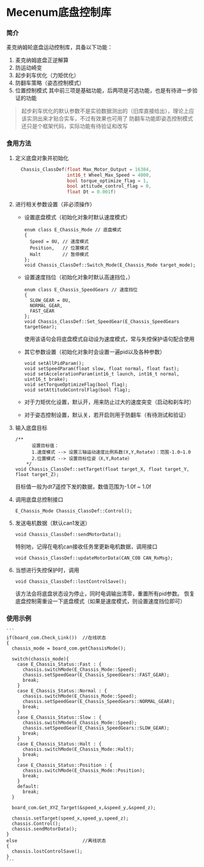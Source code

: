 # Mecenum底盘控制库

### 简介
麦克纳姆轮底盘运动控制库，具备以下功能：
1. 麦克纳姆底盘正逆解算
2. 防运动崎变
3. 起步刹车优化（力矩优化）
4. 防翻车策略（姿态控制模式）
5. 位置控制模式
其中前三项是基础功能，后两项是可选功能，也是有待进一步验证的功能

> 起步刹车优化的默认参数不是实验数据测出的（旧库直接给出），理论上应该实测出来才贴合实车，不过有效果也可用了
> 防翻车功能即姿态控制模式还只是个框架代码，实际功能有待验证和改写


### 食用方法

1. 定义底盘对象并初始化

   ```C++
     Chassis_ClassDef(float Max_Motor_Output = 16384,                  // 电机最大输出，默认c620最大输出
                      int16_t Wheel_Max_Speed = 4000,                  // 麦轮最大转速
                      bool torque_optimize_flag = 1,                   // 是否开启力矩优化，默认开
                      bool attitude_control_flag = 0,                  // 是否开启姿态控制，默认关
                      float Dt = 0.001f)                               // 步长，默认1ms
   ```

2. 进行相关参数设置（非必须操作）

   * 设置底盘模式（初始化对象时默认速度模式）

     ```
     enum class E_Chassis_Mode // 底盘模式
     {
       Speed = 0U, // 速度模式
       Position,   // 位置模式
       Halt        // 暂停模式
     };
     void Chassis_ClassDef::Switch_Mode(E_Chassis_Mode target_mode);
     ```

   * 设置速度挡位（初始化对象时默认高速挡位，）

     ```
     enum class E_Chassis_SpeedGears // 速度挡位
     {
       SLOW_GEAR = 0U,
       NORMAL_GEAR,
       FAST_GEAR
     };
     void Chassis_ClassDef::Set_SpeedGear(E_Chassis_SpeedGears targetGear);
     ```
     使用该语句会将底盘模式自动设为速度模式，常与失控保护语句配合使用

   * 其它参数设置（初始化对象时会设置一遍pid以及各种参数）

     ```
     void setAllPidParam();
     void setSpeedParam(float slow, float normal, float fast);
     void setAccelerationParam(int16_t launch, int16_t normal, uint16_t brake);
     void setTorqueOptimizeFlag(bool flag);
     void setAttitudeControlFlag(bool flag);
     ```
   * 对于力矩优化设置，默认开，用来防止过大的速度突变（启动和刹车时）
   * 对于姿态控制设置，默认关，若开启则用于防翻车（有待测试和验证） 

 3. 输入底盘目标

    ```
    /**
          设置目标值：
          1.速度模式 --> 设置三轴运动速度比例系数(X,Y,Rotate)：范围-1.0~1.0
          2.位置模式 --> 设置目标位姿（X,Y,Rotate）
        */
    void Chassis_ClassDef::setTarget(float target_X, float target_Y, float target_Z);
    ```

    目标值一般为dt7遥控下发的数据，数值范围为-1.0f ~ 1.0f

 4. 调用底盘总控制接口

    ```
    E_Chassis_Mode Chassis_ClassDef::Control();
    ```

 5. 发送电机数据（默认can1发送）

    ```
    void Chassis_ClassDef::sendMotorData();
    ```

    特别地，记得在电机can接收任务里更新电机数据，调用接口

    ```
    void Chassis_ClassDef::updateMotorData(CAN_COB CAN_RxMsg);
    ```

 6. 当想进行失控保护时，调用

    ```
    void Chassis_ClassDef::lostControlSave();
    ```

    该方法会将底盘状态设为停止，同时电调输出清零，重置所有pid参数。
    恢复底盘控制需重设一下底盘模式（如果是速度模式，则设置速度挡位即可）


### 使用示例
    ```
    if(board_com.Check_Link())	//在线状态
    {
      chassis_mode = board_com.getChassisMode();

      switch(chassis_mode){
        case E_Chassis_Status::Fast : {
          chassis.switchMode(E_Chassis_Mode::Speed); 
          chassis.setSpeedGear(E_Chassis_SpeedGears::FAST_GEAR);
          break;
        }
        case E_Chassis_Status::Normal : {
          chassis.switchMode(E_Chassis_Mode::Speed); 
          chassis.setSpeedGear(E_Chassis_SpeedGears::NORMAL_GEAR);
          break;
        }
        case E_Chassis_Status::Slow : {
          chassis.switchMode(E_Chassis_Mode::Speed); 
          chassis.setSpeedGear(E_Chassis_SpeedGears::SLOW_GEAR);
          break;
        }
        case E_Chassis_Status::Halt : {
          chassis.switchMode(E_Chassis_Mode::Halt); 
          break;
        }
        case E_Chassis_Status::Position : {
          chassis.switchMode(E_Chassis_Mode::Position); 
          break;
        }
        default:
          break;
      }

      board_com.Get_XYZ_Target(&speed_x,&speed_y,&speed_z);
      
      chassis.setTarget(speed_x,speed_y,speed_z);
      chassis.Control();
      chassis.sendMotorData();
    }
    else						//离线状态
    {
      chassis.lostControlSave();
    }
    ```

